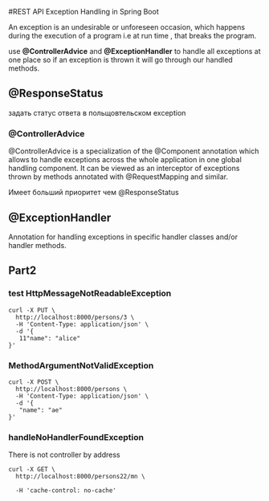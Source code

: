 #REST API Exception Handling in Spring Boot

An exception is an undesirable or unforeseen occasion, which happens during the execution of a program i.e at run time
, that breaks the program.

use **@ControllerAdvice** and **@ExceptionHandler** to handle all exceptions at one place so if an exception is thrown
 it will go through our handled methods.
 
## @ResponseStatus 
 задать статус ответа в польщовтельском exception
 
### @ControllerAdvice
 @ControllerAdvice is a specialization of the @Component annotation which allows to handle exceptions across the whole
 application in one global handling component. It can be viewed as an interceptor of exceptions thrown by methods 
 annotated with @RequestMapping and similar.
 
 Имеет больший приоритет чем  @ResponseStatus
 
 ## @ExceptionHandler
 Annotation for handling exceptions in specific handler classes and/or handler methods.

## Part2 
### test HttpMessageNotReadableException

```http request
curl -X PUT \
  http://localhost:8000/persons/3 \
  -H 'Content-Type: application/json' \
  -d '{
   11"name": "alice"
}'
```

### MethodArgumentNotValidException
```http request
curl -X POST \
  http://localhost:8000/persons \
  -H 'Content-Type: application/json' \
  -d '{
   "name": "ae"
}'
```

### handleNoHandlerFoundException
There is not controller by address 
```http request
curl -X GET \
  http://localhost:8000/persons22/mn \
 
  -H 'cache-control: no-cache'
```

